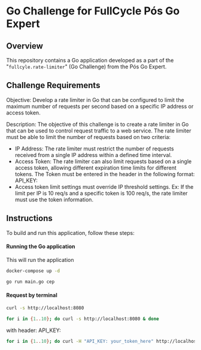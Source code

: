 # Go Challenge for FullCycle Pós Go Expert

## Overview

This repository contains a Go application developed as a part of the "`fullcyle.rate-limiter`" (Go Challenge) from the Pós Go Expert.

## Challenge Requirements

Objective: Develop a rate limiter in Go that can be configured to limit the maximum number of requests per second based on a specific IP address or access token.

Description: The objective of this challenge is to create a rate limiter in Go that can be used to control request traffic to a web service. The rate limiter must be able to limit the number of requests based on two criteria:

- IP Address: The rate limiter must restrict the number of requests received from a single IP address within a defined time interval.
- Access Token: The rate limiter can also limit requests based on a single access token, allowing different expiration time limits for different tokens. The Token must be entered in the header in the following format:
  API_KEY: <TOKEN>
- Access token limit settings must override IP threshold settings. Ex: If the limit per IP is 10 req/s and a specific token is 100 req/s, the rate limiter must use the token information.

## Instructions

To build and run this application, follow these steps:

#### Running the Go application
This will run the application
```bash
docker-compose up -d

go run main.go cep
```

#### Request by terminal
```bash
curl -s http://localhost:8080

for i in {1..10}; do curl -s http://localhost:8080 & done

```
with header: API_KEY:
```bash
for i in {1..10}; do curl -H "API_KEY: your_token_here" http://localhost:8080 & done
```